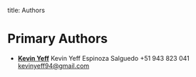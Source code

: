 title: Authors

Primary Authors
===============

* __[Kevin Yeff](https://github.com/kevinyeff)__
	Kevin Yeff Espinoza Salguedo
	+51 943 823 041
	kevinyeff94@gmail.com